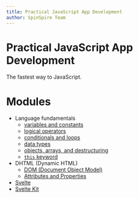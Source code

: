 ```yaml
---
title: Practical JavaScript App Development
author: SpinSpire Team
---
```

# Practical JavaScript App Development

The fastest way to JavaScript.

# Modules

- Language fundamentals
  - [variables and constants](/const-let-var)
  - [logical operators](/logical-operators)
  - [conditionals and loops](/conditionals-and-loops)
  - [data types](/data-types)
  - [objects, arrays, and destructuring](/objects-arrays)
  - [`this` keyword](/this)
- DHTML (Dynamic HTML)
  - [DOM (Document Object Model)](/document-object-model)
  - [Attributes and Properties](/dom-props-attrs)
- [Svelte](/svelte)
- [Svelte Kit](/svelte-kit)